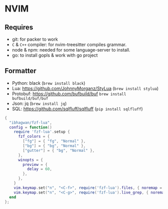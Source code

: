 # NVIM

## Requires

- git: for packer to work
- `C` & `C++` compiler: for nvim-treesitter compiles grammar.
- node & npm: needed for some language-server to install.
- go: to install gopls & work with go project



## Formatter
- Python: black (`brew install black`)
- Lua:  https://github.com/JohnnyMorganz/StyLua (`brew install stylua`)
- Protobuf: https://github.com/bufbuild/buf `brew install bufbuild/buf/buf`
- Json: jq (`brew install jq`)
- SQL: https://github.com/sqlfluff/sqlfluff (`pip install sqlfluff`)


```lua
{
  "ibhagwan/fzf-lua",
  config = function()
    require 'fzf-lua'.setup {
      fzf_colors = {
        ["fg"] = { "fg", "Normal" },
        ["bg"] = { "bg", "Normal" },
        ["gutter"] = { "bg", "Normal" },
      },
      winopts = {
        preview = {
          delay = 60,
        },
      },
    }
    vim.keymap.set("n", "<C-f>", require('fzf-lua').files, { noremap = true, silent = true })
    vim.keymap.set("n", "<C-g>", require('fzf-lua').live_grep, { noremap = true, silent = true })
  end
};

```


```lua
```
